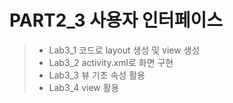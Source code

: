 # PART2_3 사용자 인터페이스

> - Lab3_1 코드로 layout 생성 및 view 생성
> - Lab3_2 activity.xml로 화면 구현
> - Lab3_3 뷰 기초 속성 활용
> - Lab3_4 view 활용
